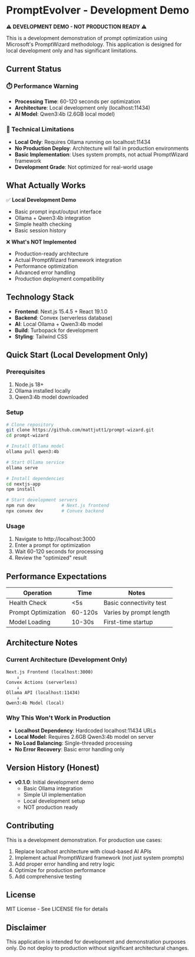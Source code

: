 # PromptEvolver - Development Demo

⚠️ **DEVELOPMENT DEMO - NOT PRODUCTION READY** ⚠️

This is a development demonstration of prompt optimization using Microsoft's PromptWizard methodology. This application is designed for local development only and has significant limitations.

## Current Status

### ⏱️ Performance Warning
- **Processing Time**: 60-120 seconds per optimization
- **Architecture**: Local development only (localhost:11434)
- **AI Model**: Qwen3:4b (2.6GB local model)

### 🔧 Technical Limitations
- **Local Only**: Requires Ollama running on localhost:11434
- **No Production Deploy**: Architecture will fail in production environments
- **Basic Implementation**: Uses system prompts, not actual PromptWizard framework
- **Development Grade**: Not optimized for real-world usage

## What Actually Works

✅ **Local Development Demo**
- Basic prompt input/output interface
- Ollama + Qwen3:4b integration
- Simple health checking
- Basic session history

❌ **What's NOT Implemented**
- Production-ready architecture
- Actual PromptWizard framework integration
- Performance optimization
- Advanced error handling
- Production deployment compatibility

## Technology Stack

- **Frontend**: Next.js 15.4.5 + React 19.1.0
- **Backend**: Convex (serverless database)
- **AI**: Local Ollama + Qwen3:4b model
- **Build**: Turbopack for development
- **Styling**: Tailwind CSS

## Quick Start (Local Development Only)

### Prerequisites
1. Node.js 18+
2. Ollama installed locally
3. Qwen3:4b model downloaded

### Setup
```bash
# Clone repository
git clone https://github.com/mattjutt1/prompt-wizard.git
cd prompt-wizard

# Install Ollama model
ollama pull qwen3:4b

# Start Ollama service
ollama serve

# Install dependencies
cd nextjs-app
npm install

# Start development servers
npm run dev          # Next.js frontend
npx convex dev       # Convex backend
```

### Usage
1. Navigate to http://localhost:3000
2. Enter a prompt for optimization
3. Wait 60-120 seconds for processing
4. Review the "optimized" result

## Performance Expectations

| Operation | Time | Notes |
|-----------|------|-------|
| Health Check | <5s | Basic connectivity test |
| Prompt Optimization | 60-120s | Varies by prompt length |
| Model Loading | 10-30s | First-time startup |

## Architecture Notes

### Current Architecture (Development Only)
```
Next.js Frontend (localhost:3000)
    ↓
Convex Actions (serverless)
    ↓
Ollama API (localhost:11434)
    ↓
Qwen3:4b Model (local)
```

### Why This Won't Work in Production
- **Localhost Dependency**: Hardcoded localhost:11434 URLs
- **Local Model**: Requires 2.6GB Qwen3:4b model on server
- **No Load Balancing**: Single-threaded processing
- **No Error Recovery**: Basic error handling only

## Version History (Honest)

- **v0.1.0**: Initial development demo
  - Basic Ollama integration
  - Simple UI implementation
  - Local development setup
  - NOT production ready

## Contributing

This is a development demonstration. For production use cases:

1. Replace localhost architecture with cloud-based AI APIs
2. Implement actual PromptWizard framework (not just system prompts)
3. Add proper error handling and retry logic
4. Optimize for production performance
5. Add comprehensive testing

## License

MIT License - See LICENSE file for details

## Disclaimer

This application is intended for development and demonstration purposes only. Do not deploy to production without significant architectural changes.